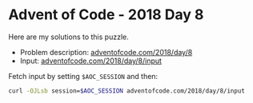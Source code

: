 # Advent of Code - 2018 Day 8
Here are my solutions to this puzzle.

* Problem description: [adventofcode.com/2018/day/8](https://adventofcode.com/2018/day/8)
* Input: [adventofcode.com/2018/day/8/input](https://adventofcode.com/2018/day/8/input)

Fetch input by setting `$AOC_SESSION` and then:
```bash
curl -OJLsb session=$AOC_SESSION adventofcode.com/2018/day/8/input
```
